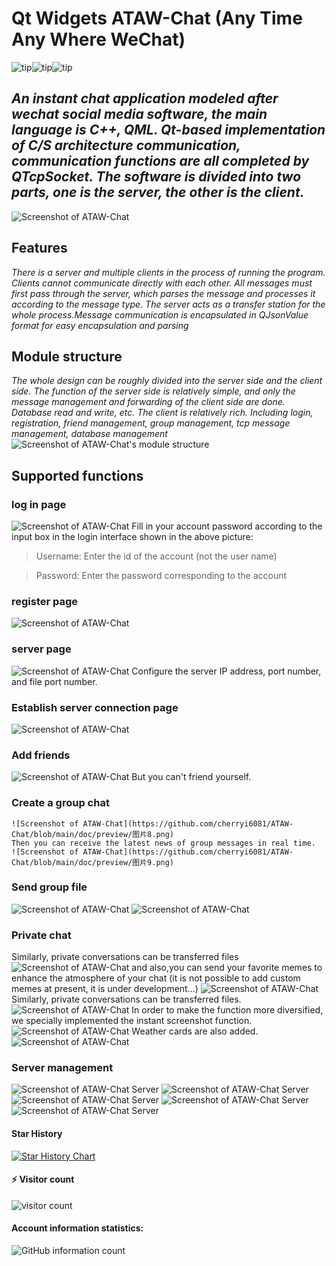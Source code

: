 # Qt Widgets ATAW-Chat (Any Time Any Where WeChat)
![tip](https://badgen.net/badge/QtWidgets/6.1.5/green?icon:bitcoin-lightning)![tip](https://badgen.net/badge/release/1.0.0/orange?icon:github)![tip](https://badgen.net/badge/Manjaro/passing/green?icon:bitcoin-lightning)
 ## ***An instant chat application modeled after wechat social media software, the main language is C++, QML. Qt-based implementation of C/S architecture communication, communication functions are all completed by QTcpSocket. The software is divided into two parts, one is the server, the other is the client.***
 ![Screenshot of ATAW-Chat](https://github.com/cherryi6081/ATAW-Chat/blob/main/doc/preview/%E5%9B%BE%E7%89%8722(%20%E9%A6%96%E9%A1%B5%E7%95%8C%E9%9D%A2).png)
 
## Features
  _There is a server and multiple clients in the process of running the program. Clients cannot communicate directly with each other. All messages must first pass through the server, which parses the message and processes it according to the message type. The server acts as a transfer station for the whole process.Message communication is encapsulated in QJsonValue format for easy encapsulation and parsing_
  
## Module structure
 _The whole design can be roughly divided into the server side and the client side. The function of the server side is relatively simple, and only the message management and forwarding of the client side are done. Database read and write, etc. The client is relatively rich. Including login, registration, friend management, group management, tcp message management, database management_
 ![Screenshot of ATAW-Chat's module structure](https://github.com/cherryi6081/ATAW-Chat/blob/main/doc/preview/module.png)
 
 ## Supported functions
 
 ### log in page
  ![Screenshot of ATAW-Chat](https://github.com/cherryi6081/ATAW-Chat/blob/main/doc/preview/图片1.png)
  Fill in your account password according to the input box in the login interface shown in the above picture:
  > Username: Enter the id of the account (not the user name)

  > Password: Enter the password corresponding to the account
### register page
   ![Screenshot of ATAW-Chat](https://github.com/cherryi6081/ATAW-Chat/blob/main/doc/preview/图片4.png)
   
### server page
   ![Screenshot of ATAW-Chat](https://github.com/cherryi6081/ATAW-Chat/blob/main/doc/preview/图片2.png)
   Configure the server IP address, port number, and file port number.
   
### Establish server connection page
  ![Screenshot of ATAW-Chat](https://github.com/cherryi6081/ATAW-Chat/blob/main/doc/preview/图片3.png)
  
### Add friends
  ![Screenshot of ATAW-Chat](https://github.com/cherryi6081/ATAW-Chat/blob/main/doc/preview/图片7.png)
  But you can't friend yourself.
  
### Create a group chat
    ![Screenshot of ATAW-Chat](https://github.com/cherryi6081/ATAW-Chat/blob/main/doc/preview/图片8.png)
    Then you can receive the latest news of group messages in real time.
    ![Screenshot of ATAW-Chat](https://github.com/cherryi6081/ATAW-Chat/blob/main/doc/preview/图片9.png)
    
### Send group file
 ![Screenshot of ATAW-Chat](https://github.com/cherryi6081/ATAW-Chat/blob/main/doc/preview/图片10.png)
 ![Screenshot of ATAW-Chat](https://github.com/cherryi6081/ATAW-Chat/blob/main/doc/preview/图片11.png)
 
### Private chat
Similarly, private conversations can be transferred files
 ![Screenshot of ATAW-Chat](https://github.com/cherryi6081/ATAW-Chat/blob/main/doc/preview/图片12.png)
 and also,you can send your favorite memes to enhance the atmosphere of your chat (it is not possible to add custom memes at present, it is under development...)
 ![Screenshot of ATAW-Chat](https://github.com/cherryi6081/ATAW-Chat/blob/main/doc/preview/图片13.png)
Similarly, private conversations can be transferred files.
 ![Screenshot of ATAW-Chat](https://github.com/cherryi6081/ATAW-Chat/blob/main/doc/preview/图片14.png)
In order to make the function more diversified, we specially implemented the instant screenshot function.
![Screenshot of ATAW-Chat](https://github.com/cherryi6081/ATAW-Chat/blob/main/doc/preview/图片15.png)
Weather cards are also added.
![Screenshot of ATAW-Chat](https://github.com/cherryi6081/ATAW-Chat/blob/main/doc/preview/图片16.png)

### Server management
![Screenshot of ATAW-Chat Server](https://github.com/cherryi6081/ATAW-Chat/blob/main/doc/preview/图片17.png)
![Screenshot of ATAW-Chat Server](https://github.com/cherryi6081/ATAW-Chat/blob/main/doc/preview/图片18.png)
![Screenshot of ATAW-Chat Server](https://github.com/cherryi6081/ATAW-Chat/blob/main/doc/preview/图片19.png)
![Screenshot of ATAW-Chat Server](https://github.com/cherryi6081/ATAW-Chat/blob/main/doc/preview/图片20.png)
![Screenshot of ATAW-Chat Server](https://github.com/cherryi6081/ATAW-Chat/blob/main/doc/preview/图片21.png)

#### Star History
[![Star History Chart](https://api.star-history.com/svg?repos=cherryi6081/ATAW-Chat&type=Date)](https://star-history.com/#cherryi6081/ATAW-Chat&Date)

#### ⚡ Visitor count
![visitor count](https://profile-counter.glitch.me/ATAW-Chat/count.svg)
#### Account information statistics:
![GitHub information count](https://github-stats.ubrong.com/api?username=cherryi6081&show_icons=true)
